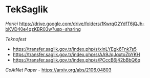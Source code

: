 # TekSaglik

*Harici*
https://drive.google.com/drive/folders/1KwrqG2YdfT6jQJh-bKVD40e4qzKBR03w?usp=sharing

*Teknofest*
- https://transfer.saglik.gov.tr/index.php/s/xinLYEgk6Fnk7s5
- https://transfer.saglik.gov.tr/index.php/s/AA9JqJqxtoZbYKH
- https://transfer.saglik.gov.tr/index.php/s/PCccB6j42bBbQ6q

*CoAtNet Paper* - 
https://arxiv.org/abs/2106.04803
